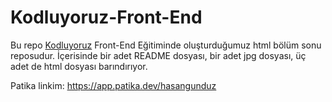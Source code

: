 # Kodluyoruz-Front-End
Bu repo [Kodluyoruz](https://www.kodluyoruz.org) Front-End Eğitiminde oluşturduğumuz html bölüm sonu reposudur. İçerisinde bir adet README dosyası, bir adet jpg dosyası, üç adet de html dosyası barındırıyor.

Patika linkim: https://app.patika.dev/hasangunduz
